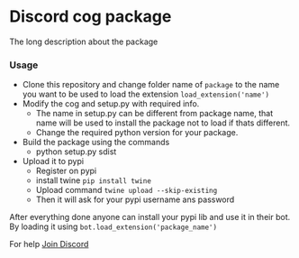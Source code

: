 # Discord cog package
The long description about the package

### Usage 
- Clone this repository and change folder name of `package` to the name you want to be used to load the extension `load_extension('name')`
- Modify the cog and setup.py with required info. 
    - The name in setup.py can be different from package name, that name will be used to install the package not to load if thats different.
    - Change the required python version for your package.
- Build the package using the commands
    - python setup.py sdist
- Upload it to pypi
    - Register on pypi
    - install twine `pip install twine`
    - Upload command `twine upload --skip-existing`
    - Then it will ask for your pypi username ans password

After everything done anyone can install your pypi lib and use it in their bot. By loading it using `bot.load_extension('package_name')`

For help [Join Discord](https://discord.gg/7SaE8v2)